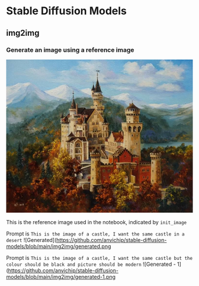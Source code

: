 # Stable Diffusion Models

## img2img
### Generate an image using a reference image
![The reference Image](https://github.com/anvichip/stable-diffusion-models/blob/main/img2img/4a03b886e588620dccd4bc87dc126223.jpg)

This is the reference image used in the notebook, indicated by ```init_image```


Prompt is ```This is the image of a castle, I want the same castle in a desert```
![Generated](https://github.com/anvichip/stable-diffusion-models/blob/main/img2img/generated.png

Prompt is ```This is the image of a castle, I want the same castle but the colour should be black and picture should be modern```
![Generated - 1](https://github.com/anvichip/stable-diffusion-models/blob/main/img2img/generated-1.png


